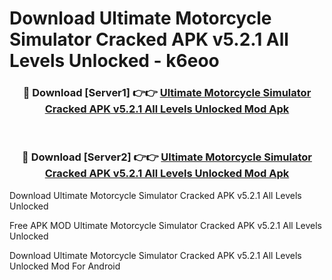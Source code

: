 # Download Ultimate Motorcycle Simulator Cracked APK v5.2.1 All Levels Unlocked - k6eoo



<div align="center">
<h3>🔴 Download [Server1] 👉👉 <a href="https://momento.my/?title=Ultimate_Motorcycle_Simulator_Cracked_APK_v5.2.1_All_Levels_Unlocked">Ultimate Motorcycle Simulator Cracked APK v5.2.1 All Levels Unlocked Mod Apk</a></h3><br>

<h3>🔴 Download [Server2] 👉👉 <a href="https://momento.my/?title=Ultimate_Motorcycle_Simulator_Cracked_APK_v5.2.1_All_Levels_Unlocked">Ultimate Motorcycle Simulator Cracked APK v5.2.1 All Levels Unlocked Mod Apk</a></h3>
</div>



Download Ultimate Motorcycle Simulator Cracked APK v5.2.1 All Levels Unlocked 

Free APK MOD Ultimate Motorcycle Simulator Cracked APK v5.2.1 All Levels Unlocked 

Download Ultimate Motorcycle Simulator Cracked APK v5.2.1 All Levels Unlocked Mod For Android
